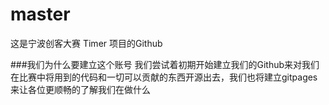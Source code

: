 # master
这是宁波创客大赛 Timer 项目的Github

###我们为什么要建立这个账号
我们尝试着初期开始建立我们的Github来对我们在比赛中将用到的代码和一切可以贡献的东西开源出去，我们也将建立gitpages来让各位更顺畅的了解我们在做什么

